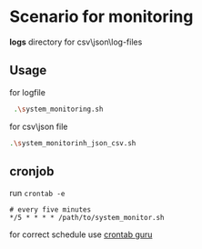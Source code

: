 # Scenario for monitoring 
**logs** directory for csv\json\log-files

## Usage
for logfile
```bash
 .\system_monitoring.sh
 ```

for csv\json file
```bash
.\system_monitorinh_json_csv.sh
```


## cronjob
run ```crontab -e```


```
# every five minutes
*/5 * * * * /path/to/system_monitor.sh
```

for correct schedule use  [crontab guru ](https://crontab.guru/)
